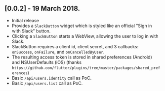 ## [0.0.2] - 19 March 2018.

* Initial release
* Provides a `SlackButton` widget which is styled like an official "Sign in with Slack" button.
* Clicking a `SlackButton` starts a WebView, allowing the user to log in with Slack.
* SlackButton requires a client id, client secret, and 3 callbacks: `onSuccess`, `onFailure`, and `onCancelledByUser`.
* The resulting access token is stored in shared preferences (Android) and NSUserDefaults (iOS) (thanks `https://github.com/flutter/plugins/tree/master/packages/shared_preferences`) 
* Basic `/api/users.identity` call as PoC.
* Basic `/api/users.list` call as PoC.